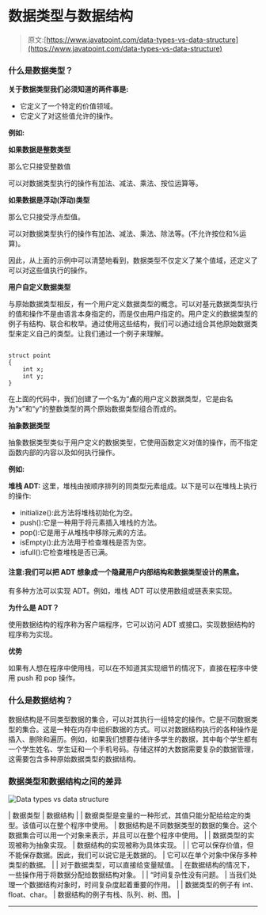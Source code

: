 # 数据类型与数据结构

> 原文:[https://www.javatpoint.com/data-types-vs-data-structure](https://www.javatpoint.com/data-types-vs-data-structure)

### 什么是数据类型？

**关于数据类型我们必须知道的两件事是:**

*   它定义了一个特定的价值领域。
*   它定义了对这些值允许的操作。

**例如:**

**如果数据是整数类型**

那么它只接受整数值

可以对数据类型执行的操作有加法、减法、乘法、按位运算等。

**如果数据是浮动(浮动)类型**

那么它只接受浮点型值。

可以对数据类型执行的操作有加法、减法、乘法、除法等。(不允许按位和%运算)。

因此，从上面的示例中可以清楚地看到，数据类型不仅定义了某个值域，还定义了可以对这些值执行的操作。

**用户自定义数据类型**

与原始数据类型相反，有一个用户定义数据类型的概念。可以对基元数据类型执行的值和操作不是由语言本身指定的，而是仅由用户指定的。用户定义的数据类型的例子有结构、联合和枚举。通过使用这些结构，我们可以通过组合其他原始数据类型来定义自己的类型。让我们通过一个例子来理解。

```

struct point
{
    int x;
    int y;
} 

```

在上面的代码中，我们创建了一个名为“**点**的用户定义数据类型，它是由名为“x”和“y”的整数类型的两个原始数据类型组合而成的。

**抽象数据类型**

抽象数据类型类似于用户定义的数据类型，它使用函数定义对值的操作，而不指定函数内部的内容以及如何执行操作。

**例如:**

**堆栈 ADT:** 这里，堆栈由按顺序排列的同类型元素组成。以下是可以在堆栈上执行的操作:

*   initialize():此方法将堆栈初始化为空。
*   push():它是一种用于将元素插入堆栈的方法。
*   pop():它是用于从堆栈中移除元素的方法。
*   isEmpty():此方法用于检查堆栈是否为空。
*   isfull():它检查堆栈是否已满。

#### 注意:我们可以把 ADT 想象成一个隐藏用户内部结构和数据类型设计的黑盒。

有多种方法可以实现 ADT。例如，堆栈 ADT 可以使用数组或链表来实现。

**为什么是 ADT？**

使用数据结构的程序称为客户端程序，它可以访问 ADT 或接口。实现数据结构的程序称为实现。

**优势**

如果有人想在程序中使用栈，可以在不知道其实现细节的情况下，直接在程序中使用 push 和 pop 操作。

### 什么是数据结构？

数据结构是不同类型数据的集合，可以对其执行一组特定的操作。它是不同数据类型的集合。这是一种在内存中组织数据的方式。可以对数据结构执行的各种操作是插入、删除和遍历。例如，如果我们想要存储许多学生的数据，其中每个学生都有一个学生姓名、学生证和一个手机号码。存储这样的大数据需要复杂的数据管理，这需要包含多种原始数据类型的数据结构。

### 数据类型和数据结构之间的差异

![Data types vs data structure](../Images/eeb832a6c1ccac2cd5ed273d8bafc548.png)

| 数据类型 | 数据结构 |
| 数据类型是变量的一种形式，其值只能分配给给定的类型。该值可以在整个程序中使用。 | 数据结构是不同数据类型的数据的集合。这个数据集合可以用一个对象来表示，并且可以在整个程序中使用。 |
| 数据类型的实现被称为抽象实现。 | 数据结构的实现被称为具体实现。 |
| 它可以保存价值，但不能保存数据。因此，我们可以说它是无数据的。 | 它可以在单个对象中保存多种类型的数据。 |
| 对于数据类型，可以直接给变量赋值。 | 在数据结构的情况下，一些操作用于将数据分配给数据结构对象。 |
| “时间复杂性没有问题。 | 当我们处理一个数据结构对象时，时间复杂度起着重要的作用。 |
| 数据类型的例子有 int、float、char。 | 数据结构的例子有栈、队列、树、图。 |

* * *
